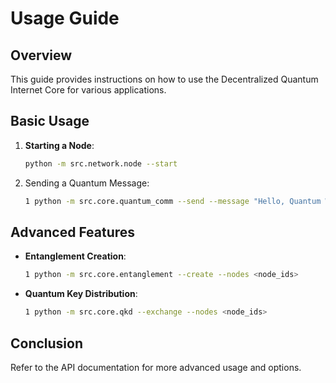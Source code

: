 # Usage Guide

## Overview
This guide provides instructions on how to use the Decentralized Quantum Internet Core for various applications.

## Basic Usage
1. **Starting a Node**:
   ```bash
   python -m src.network.node --start
   ```

2. Sending a Quantum Message:

   ```bash
   1 python -m src.core.quantum_comm --send --message "Hello, Quantum World!"
   ```
   
## Advanced Features

- **Entanglement Creation**:

   ```bash
   1 python -m src.core.entanglement --create --nodes <node_ids>
   ```
   
- **Quantum Key Distribution**:

   ```bash
   1 python -m src.core.qkd --exchange --nodes <node_ids>
   ```
   
## Conclusion
Refer to the API documentation for more advanced usage and options.
